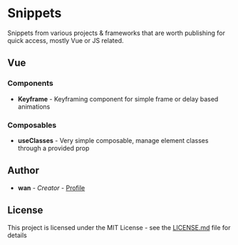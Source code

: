 # Snippets

Snippets from various projects & frameworks that are worth publishing for quick access, mostly Vue or JS related.

## Vue

### Components

* **Keyframe** - Keyframing component for simple frame or delay based animations

### Composables

* **useClasses** - Very simple composable, manage element classes through a provided prop

## Author

* **wan** - *Creator* - [Profile](https://github.com/sakuwan)

## License

This project is licensed under the MIT License - see the [LICENSE.md](LICENSE.md) file for details
